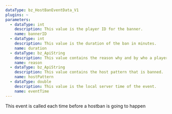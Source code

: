 ```yaml
---
dataType: bz_HostBanEventData_V1
plugins: ~
parameters:
  - dataType: int
    description: This value is the player ID for the banner.
    name: bannerID
  - dataType: int
    description: This value is the duration of the ban in minutes.
    name: duration
  - dataType: bz_ApiString
    description: This value contains the reason why and by who a player got banned.
    name: reason
  - dataType: bz_ApiString
    description: This value contains the host pattern that is banned.
    name: hostPattern
  - dataType: double
    description: This value is the local server time of the event.
    name: eventTime
---
```


This event is called each time before a hostban is going to happen
